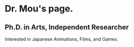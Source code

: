 <!DOCTYPE html>
<html>
<head>
  <title>Dr. Mou's Page.</title>
  <link rel="icon" type="image/x-icon" href="/assets/drm.ico">
  <link rel="stylesheet" href="/assets/styles.css">
</head>
<body>

# Dr. Mou's page.

## Ph.D. in Arts, Independent Researcher

Interested in Japanese Animations, Films, and Games.


</body>
</html>



